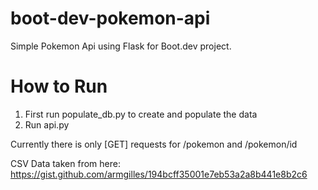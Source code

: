 # boot-dev-pokemon-api
Simple Pokemon Api using Flask for Boot.dev project.

# How to Run
1. First run populate_db.py to create and populate the data
2. Run api.py

Currently there is only [GET] requests for /pokemon and /pokemon/id

CSV Data taken from here:
https://gist.github.com/armgilles/194bcff35001e7eb53a2a8b441e8b2c6
